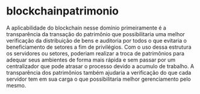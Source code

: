 # blockchainpatrimonio
A aplicabilidade do blockchain nesse domínio primeiramente é a transparência da transação do patrimônio que possibilitaria uma melhor verificação da distribuição de bens e auditoria por todos o que evitaria o beneficiamento de setores a fim de privilégios. Com o uso dessa estrutura os servidores ou setores, poderiam realizar a troca de patrimônios para adequar seus ambientes de forma mais rápida e sem passar por um centralizador que pode atrasar o processo devido a acumulo de trabalho. A transparência dos patrimônios também ajudaria a verificação do que cada servidor tem em sua carga o que possibilitaria melhor gerenciamento pelo mesmo.
